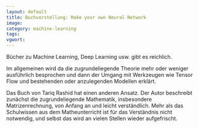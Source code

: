 ```yaml
---
layout: default
title: Buchvorstellung: Make your own Neural Network
image:
category: machine-learning   
tags:
vgwort:
---
```


Bücher zu Machine Learning, Deep Learning usw. gibt es reichlich.

Im allgemeinen wird da die zugrundeliegende Theorie mehr oder weniger ausführlich besprochen und dann der Umgang mit Werkzeugen wie Tensor Flow und bestehenden oder anzulegenden Modellen erklärt.

Das Buch von Tariq Rashid hat einen anderen Ansatz. Der Autor beschreibt zunächst die zugrundeliegende Mathematik, insbesondere Matrizenrechnung, von Anfang an und leicht verständlich. Mehr als das Schulwissen aus dem Matheunterricht ist für das Verständnis nicht notwendig, und selbst das wird an vielen Stellen wieder aufgefrischt.

